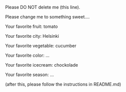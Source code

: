 
Please DO NOT delete me (this line).

Please change me to something sweet....


Your favorite fruit: tomato

Your favorite city: Helsinki

Your favorite vegetable: cucumber

Your favorite color: ...

Your favorite icecream: chockolade

Your favorite season: ...


(after this, please follow the instructions in README.md)
